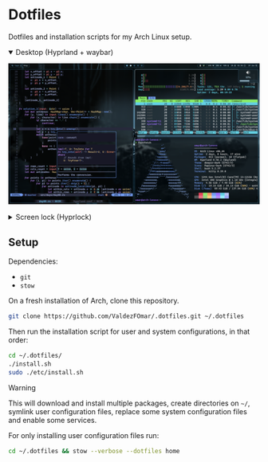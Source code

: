# Dotfiles

Dotfiles and installation scripts for my Arch Linux setup.

<details open>
  <summary>Desktop (Hyprland + waybar)</summary>

![Desktop](./assets/desktop.png)

</details>

<details>
  <summary>Screen lock (Hyprlock)</summary>

![Screen lock](./assets/screenlock.png)

</details>

## Setup

Dependencies:

- `git`
- `stow`

On a fresh installation of Arch, clone this repository.

```sh
git clone https://github.com/ValdezFOmar/.dotfiles.git ~/.dotfiles
```

Then run the installation script for user and system configurations, in
that order:

```sh
cd ~/.dotfiles/
./install.sh
sudo ./etc/install.sh
```

> [!WARNING]
> This will download and install multiple packages, create directories
> on `~/`, symlink user configuration files, replace some system
> configuration files and enable some services.
>
> For only installing user configuration files run:
>
> ```bash
> cd ~/.dotfiles && stow --verbose --dotfiles home
> ```

